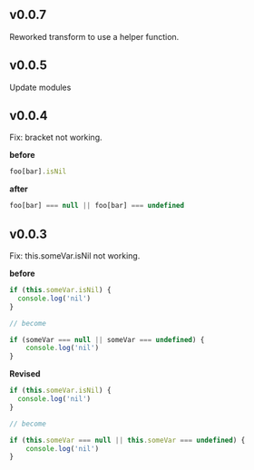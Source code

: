 v0.0.7
---
Reworked transform to use a helper function.

v0.0.5
---
Update modules

v0.0.4
---
Fix: bracket not working.

  **before**

  ```js
  foo[bar].isNil
  ```
  
  **after**

  ```js
  foo[bar] === null || foo[bar] === undefined
  ```

v0.0.3
---
Fix: this.someVar.isNil not working.

  **before**

  ```js
  if (this.someVar.isNil) {
    console.log('nil')
  }

  // become

  if (someVar === null || someVar === undefined) {
      console.log('nil')
  }
  ```

  **Revised**

  ```js
  if (this.someVar.isNil) {
    console.log('nil')
  }

  // become

  if (this.someVar === null || this.someVar === undefined) {
      console.log('nil')
  }
  ```
